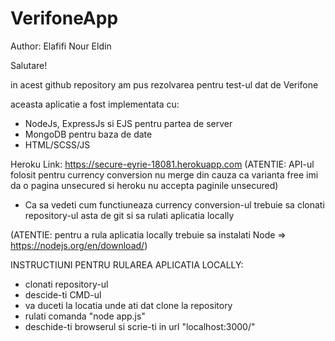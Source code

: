# VerifoneApp

Author: Elafifi Nour Eldin

Salutare!

in acest github repository am pus rezolvarea pentru test-ul dat de Verifone

aceasta aplicatie a fost implementata cu:
- NodeJs, ExpressJs si EJS pentru partea de server
- MongoDB pentru baza de date
- HTML/SCSS/JS


Heroku Link: https://secure-eyrie-18081.herokuapp.com
(ATENTIE: API-ul folosit pentru currency conversion nu merge din cauza ca varianta free imi da o pagina unsecured si heroku nu accepta paginile unsecured)

- Ca sa vedeti cum functiuneaza currency conversion-ul trebuie sa clonati repository-ul asta de git si sa rulati aplicatia locally


(ATENTIE: pentru a rula aplicatia locally trebuie sa instalati Node => https://nodejs.org/en/download/)

INSTRUCTIUNI PENTRU RULAREA APLICATIA LOCALLY:
  - clonati repository-ul
  - descide-ti CMD-ul
  - va duceti la locatia unde ati dat clone la repository
  - rulati comanda "node app.js"
  - deschide-ti browserul si scrie-ti in url "localhost:3000/"
